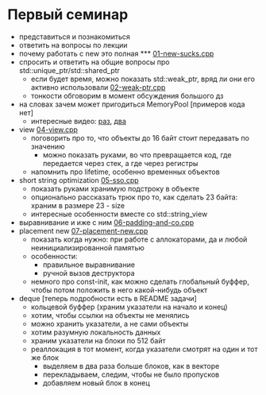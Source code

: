 # Первый семинар
- представиться и познакомиться
- ответить на вопросы по лекции
- почему работать с new это полная *** [01-new-sucks.cpp](01-new-sucks.cpp)
- спросить и ответить на общие вопросы про std::unique_ptr/std::shared_ptr
  - если будет время, можно показать std::weak_ptr, вряд ли они его активно использовали [02-weak-ptr.cpp](02-weak-ptr.cpp)
  - тонкости обговорим в момент обсуждения большого дз
- на словах зачем может пригодиться MemoryPool [примеров кода нет]
  - интересные видео: [раз](https://youtu.be/nZNd5FjSquk), [два](https://youtu.be/LIb3L4vKZ7U)
- view [04-view.cpp](04-view.cpp)
  - поговорить про то, что объекты до 16 байт стоит передавать по значению
    - можно показать руками, во что превращается код, где передается через стек, а где через регистры
  - напомнить про lifetime, особенно временных объектов
- short string optimization [05-sso.cpp](05-sso.cpp)
  - показать руками хранимую подстроку в объекте
  - опционально рассказать трюк про то, как сделать 23 байта: храним в размере 23 - size
  - интересные особенности вместе со std::string_view
- выравнивание и иже с ним [06-padding-and-co.cpp](06-padding-and-co.cpp)
- placement new [07-placement-new.cpp](07-placement-new.cpp)
  - показать когда нужно: при работе с аллокаторами, да и любой неинициализированной памятью
  - особенности:
    - правильное выравнивание
    - ручной вызов деструктора
  - немного про const-init, как можно сделать глобальный буффер, чтобы потом положить в него какой-нибудь объект
- deque [теперь подробности есть в README задачи]
  - кольцевой буффер (храним указатели на начало и конец)
  - хотим, чтобы ссылки на объекты не менялись
  - можно хранить указатели, а не сами объекты
  - хотим разумную локальность данных
  - храним указатели на блоки по 512 байт
  - реаллокация в тот момент, когда указатели смотрят на один и тот же блок
    - выделяем в два раза больше блоков, как в векторе
    - перекладываем, следим, чтобы не было пропусков
    - добавляем новый блок в конец